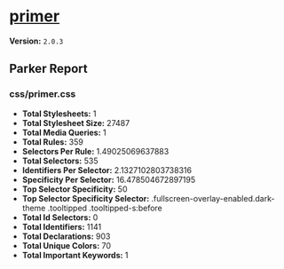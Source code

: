 # [primer]( http://primercss.io )

**Version:** `2.0.3`

## Parker Report

### css/primer.css

- **Total Stylesheets:** 1
- **Total Stylesheet Size:** 27487
- **Total Media Queries:** 1
- **Total Rules:** 359
- **Selectors Per Rule:** 1.49025069637883
- **Total Selectors:** 535
- **Identifiers Per Selector:** 2.1327102803738316
- **Specificity Per Selector:** 16.478504672897195
- **Top Selector Specificity:** 50
- **Top Selector Specificity Selector:** .fullscreen-overlay-enabled.dark-theme .tooltipped .tooltipped-s:before
- **Total Id Selectors:** 0
- **Total Identifiers:** 1141
- **Total Declarations:** 903
- **Total Unique Colors:** 70
- **Total Important Keywords:** 1
